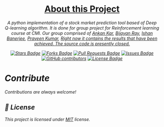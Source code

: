 <h1 align="center"><u>About this Project</u></h1>
<p align="center"><i>A python implementation of a stock market prediction tool based of Deep Q-learning algorithm. It is done for group project for Reinforcement learning course at CMI. Our group comprised of <a href="https://github.com/AnkanKar-Zargon" target="_blank">Ankan Kar</a>, <a href="https://github.com/BijayanRay" target="_blank">Bijayan Ray</a>, <a href="https://github.com/ishanbaner" target="_blank">Ishan Banerjee</a>, <a href="https://github.com/theliterunner" target="_blank">Praveen Kumar</a>, <a href="https://github.com/shreyam202236>Shreyam Banerjee<a>.</i></p>
<p align="center"><i>Right now it contains the results that have been achieved. The source code is presently closed. </i></p>
<div align="center">
  <a href="https://github.com/BijayanRay/Stock-market-prediction-Reinforcement-learning-project/stargazers"><img src="https://img.shields.io/github/stars/BijayanRay/Stock-market-prediction-Reinforcement-learning-project" alt="Stars Badge"/></a>
<a href="https://github.com/BijayanRay/Stock-market-prediction-Reinforcement-learning-project/network/members"><img src="https://img.shields.io/github/forks/BijayanRay/Stock-market-prediction-Reinforcement-learning-project" alt="Forks Badge"/></a>
<a href="https://github.com/BijayanRay/Stock-market-prediction-Reinforcement-learning-project/pulls"><img src="https://img.shields.io/github/issues-pr/BijayanRay/Stock-market-prediction-Reinforcement-learning-project" alt="Pull Requests Badge"/></a>
<a href="https://github.com/BijayanRay/Stock-market-prediction-Reinforcement-learning-project/issues"><img src="https://img.shields.io/github/issues/BijayanRay/Stock-market-prediction-Reinforcement-learning-project" alt="Issues Badge"/></a>
<a href="https://github.com/BijayanRay/Stock-market-prediction-Reinforcement-learning-project/graphs/contributors"><img alt="GitHub contributors" src="https://img.shields.io/github/contributors/BijayanRay/Stock-market-prediction-Reinforcement-learning-project?color=2b9348"></a>
<a href="https://github.com/BijayanRay/Stock-market-prediction-Reinforcement-learning-project/blob/master/LICENSE"><img src="https://img.shields.io/github/license/BijayanRay/Stock-market-prediction-Reinforcement-learning-project?color=2b9348" alt="License Badge"/></a>
</div>


# Contribute

Contributions are always welcome!

## :pencil: License

This project is licensed under [MIT](https://opensource.org/licenses/MIT) license.
